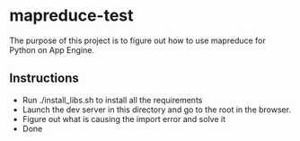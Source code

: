 # mapreduce-test

The purpose of this project is to figure out how to use mapreduce for Python on App Engine.

## Instructions
* Run ./install_libs.sh to install all the requirements
* Launch the dev server in this directory and go to the root in the browser.
* Figure out what is causing the import error and solve it
* Done
